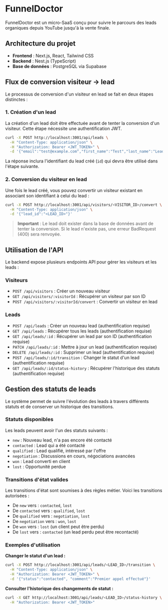 # FunnelDoctor

FunnelDoctor est un micro-SaaS conçu pour suivre le parcours des leads organiques depuis YouTube jusqu'à la vente finale.

## Architecture du projet

- **Frontend** : Next.js, React, Tailwind CSS
- **Backend** : Nest.js (TypeScript)
- **Base de données** : PostgreSQL via Supabase

## Flux de conversion visiteur → lead

Le processus de conversion d'un visiteur en lead se fait en deux étapes distinctes :

### 1. Création d'un lead

La création d'un lead doit être effectuée avant de tenter la conversion d'un visiteur. Cette étape nécessite une authentification JWT.

```bash
curl -X POST http://localhost:3001/api/leads \
  -H "Content-Type: application/json" \
  -H "Authorization: Bearer <JWT_TOKEN>" \
  -d '{"email":"test@example.com","first_name":"Test","last_name":"Lead"}'
```

La réponse inclura l'identifiant du lead créé (`id`) qui devra être utilisé dans l'étape suivante.

### 2. Conversion du visiteur en lead

Une fois le lead créé, vous pouvez convertir un visiteur existant en associant son identifiant à celui du lead :

```bash
curl -X POST http://localhost:3001/api/visitors/<VISITOR_ID>/convert \
  -H "Content-Type: application/json" \
  -d '{"lead_id":"<LEAD_ID>"}'
```

> **Important** : Le lead doit exister dans la base de données avant de tenter la conversion. Si le lead n'existe pas, une erreur BadRequest (400) sera renvoyée.

## Utilisation de l'API

Le backend expose plusieurs endpoints API pour gérer les visiteurs et les leads :

### Visiteurs

- `POST /api/visitors` : Créer un nouveau visiteur
- `GET /api/visitors/:visitorId` : Récupérer un visiteur par son ID
- `POST /api/visitors/:visitorId/convert` : Convertir un visiteur en lead

### Leads

- `POST /api/leads` : Créer un nouveau lead (authentification requise)
- `GET /api/leads` : Récupérer tous les leads (authentification requise)
- `GET /api/leads/:id` : Récupérer un lead par son ID (authentification requise)
- `PATCH /api/leads/:id` : Mettre à jour un lead (authentification requise)
- `DELETE /api/leads/:id` : Supprimer un lead (authentification requise)
- `POST /api/leads/:id/transition` : Changer le statut d'un lead (authentification requise)
- `GET /api/leads/:id/status-history` : Récupérer l'historique des statuts (authentification requise)

## Gestion des statuts de leads

Le système permet de suivre l'évolution des leads à travers différents statuts et de conserver un historique des transitions.

### Statuts disponibles

Les leads peuvent avoir l'un des statuts suivants :

- `new` : Nouveau lead, n'a pas encore été contacté
- `contacted` : Lead qui a été contacté
- `qualified` : Lead qualifié, intéressé par l'offre
- `negotiation` : Discussions en cours, négociations avancées
- `won` : Lead converti en client
- `lost` : Opportunité perdue

### Transitions d'état valides

Les transitions d'état sont soumises à des règles métier. Voici les transitions autorisées :

- De `new` vers : `contacted`, `lost`
- De `contacted` vers : `qualified`, `lost`
- De `qualified` vers : `negotiation`, `lost`
- De `negotiation` vers : `won`, `lost`
- De `won` vers : `lost` (un client peut être perdu)
- De `lost` vers : `contacted` (un lead perdu peut être recontacté)

### Exemples d'utilisation

**Changer le statut d'un lead :**
```bash
curl -X POST http://localhost:3001/api/leads/<LEAD_ID>/transition \
  -H "Content-Type: application/json" \
  -H "Authorization: Bearer <JWT_TOKEN>" \
  -d '{"status":"contacted", "comment":"Premier appel effectué"}'
```

**Consulter l'historique des changements de statut :**
```bash
curl -X GET http://localhost:3001/api/leads/<LEAD_ID>/status-history \
  -H "Authorization: Bearer <JWT_TOKEN>"
```
